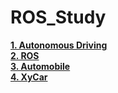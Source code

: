 # ROS_Study  

[**1. Autonomous Driving**](https://github.com/HoyeonYu/ROS_Study/blob/master/AutonomousDriving.md)   
[**2. ROS**](https://github.com/HoyeonYu/ROS_Study/blob/master/ROS.md)  
[**3. Automobile**](https://github.com/HoyeonYu/ROS_Study/blob/master/Automobile.md)   
[**4. XyCar**](https://github.com/HoyeonYu/ROS_Study/blob/master/XyCar.md)   
 
